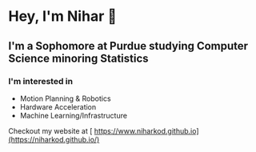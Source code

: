 # Hey, I'm Nihar 👋

## I'm a Sophomore at Purdue studying Computer Science minoring Statistics

### I'm interested in
- Motion Planning & Robotics
- Hardware Acceleration
- Machine Learning/Infrastructure

Checkout my website at [ https://www.niharkod.github.io](https://niharkod.github.io/)
